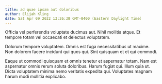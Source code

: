 ```yaml
---
title: ad quae ipsam aut doloribus
author: Elijah Kling
date: Sat Apr 09 2022 13:26:30 GMT-0400 (Eastern Daylight Time)
---
```

Officia vel perferendis voluptate ducimus aut. Nihil mollitia atque. Et tempore totam vel occaecati et delectus voluptatem.

 Dolorum tempore voluptatem. Omnis est fuga necessitatibus ut maxime. Non dolorem facere incidunt qui quos qui. Sint quisquam et et qui commodi.

 Eaque ut commodi quisquam et omnis tenetur et aspernatur totam. Nam est aspernatur omnis rerum soluta doloribus. Harum fugiat qui. Illum quia ut. Dicta voluptatem minima nemo veritatis expedita qui. Voluptates magnam harum modi mollitia explicabo.